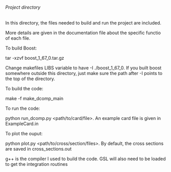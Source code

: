 ###### Project directory ######

In this directory, the files needed to build and run the project are included.

More details are given in the documentation file about the specific functio of each file.

To build Boost:

   tar -xzvf boost_1_67_0.tar.gz

   Change makefiles LIBS variable to have -I ./boost_1_67_0. If you built boost somewhere
    outside this directory, just make sure the path after -I points to the top of the directory.

To build the code:

   make -f make_dcomp_main

To run the code: 

   python run_dcomp.py <path/to/card/file>. An example card file is given in ExampleCard.in

To plot the ouput:

   python plot.py <path/to/cross/section/files>. By default, the cross sections are saved in 
    cross_sections.out


g++ is the compiler I used to build the code. GSL will also need to be loaded to get the 
 integration routines

